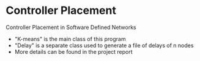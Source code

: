 # Controller Placement
Controller Placement in Software Defined Networks

- "K-means" is the main class of this program
- "Delay" is a separate class used to generate a file of delays of n nodes
- More details can be found in the project report
